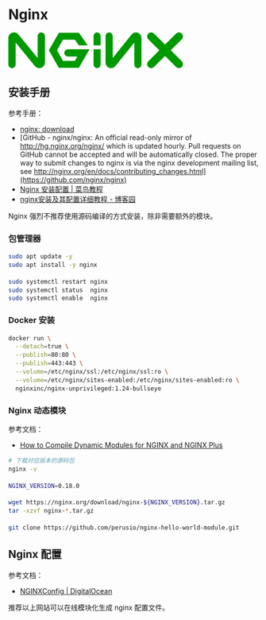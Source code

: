 
# Nginx
![](./../assets/1706973752886-351af435-9e51-49bc-b5e6-10cdfe5ada32.png)


## 安装手册
参考手册：

- [nginx: download](http://nginx.org/en/download.html)
- [GitHub - nginx/nginx: An official read-only mirror of http://hg.nginx.org/nginx/ which is updated hourly. Pull requests on GitHub cannot be accepted and will be automatically closed. The proper way to submit changes to nginx is via the nginx development mailing list, see http://nginx.org/en/docs/contributing_changes.html](https://github.com/nginx/nginx)
- [Nginx 安装配置 | 菜鸟教程](https://www.runoob.com/linux/nginx-install-setup.html)
- [nginx安装及其配置详细教程 - 博客园](https://www.cnblogs.com/lywJ/p/10710361.html)

Nginx 强烈不推荐使用源码编译的方式安装，除非需要额外的模块。

### 包管理器
```bash
sudo apt update -y
sudo apt install -y nginx

sudo systemctl restart nginx
sudo systemctl status  nginx
sudo systemctl enable  nginx
```

### Docker 安装
```bash
docker run \
  --detach=true \
  --publish=80:80 \
  --publish=443:443 \
  --volume=/etc/nginx/ssl:/etc/nginx/ssl:ro \
  --volume=/etc/nginx/sites-enabled:/etc/nginx/sites-enabled:ro \
  nginxinc/nginx-unprivileged:1.24-bullseye
```

### Nginx 动态模块
参考文档：

- [How to Compile Dynamic Modules for NGINX and NGINX Plus](https://www.nginx.com/blog/compiling-dynamic-modules-nginx-plus/)
```bash
# 下载对应版本的源码包
nginx -v

NGINX_VERSION=0.18.0

wget https://nginx.org/download/nginx-${NGINX_VERSION}.tar.gz
tar -xzvf nginx-*.tar.gz

git clone https://github.com/perusio/nginx-hello-world-module.git
```

## Nginx 配置
参考文档：

- [NGINXConfig | DigitalOcean](https://www.digitalocean.com/community/tools/nginx?global.app.lang=zhCN)

推荐以上网站可以在线模块化生成 nginx 配置文件。
